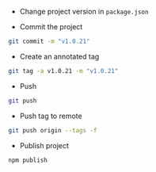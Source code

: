 * Change project version in `package.json`

* Commit the project

```bash
git commit -m "v1.0.21"
```

* Create an annotated tag

```bash
git tag -a v1.0.21 -m "v1.0.21"
```

* Push

```bash
git push
```

* Push tag to remote

```bash
git push origin --tags -f
```

* Publish project

```bash
npm publish
```